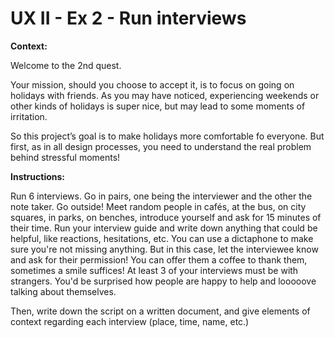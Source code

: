# UX II - Ex 2 - Run interviews

**Context:** 

Welcome to the 2nd quest. 

Your mission, should you choose to accept it, is to focus on going on holidays with friends. As you may have noticed, experiencing weekends or other kinds of holidays is super nice, but may lead to some moments of irritation. 

So this project’s goal is to make holidays more comfortable fo everyone. But first, as in all design processes, you need to understand the real problem behind stressful moments!

**Instructions:** 

Run 6 interviews. Go in pairs, one being the interviewer and the other the note taker. 
Go outside! Meet random people in cafés, at the bus, on city squares, in parks, on benches, introduce yourself and ask for 15 minutes of their time. Run your interview guide and write down anything that could be helpful, like reactions, hesitations, etc. You can use a dictaphone to make sure you're not missing anything. But in this case, let the interviewee know and ask for their permission!
You can offer them a coffee to thank them, sometimes a smile suffices! 
At least 3 of your interviews must be with strangers. You'd be surprised how people are happy to help and looooove talking about themselves. 

Then, write down the script on a written document, and give elements of context regarding each interview (place, time, name, etc.)